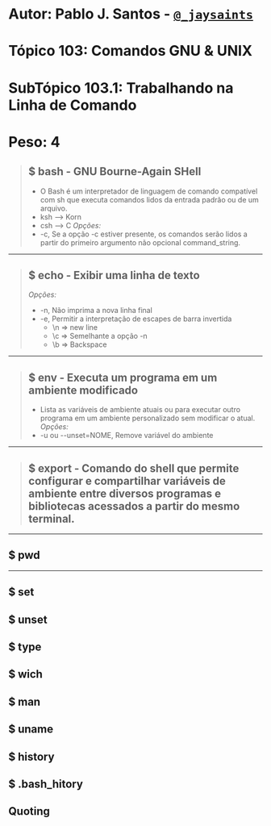 # **Autor: Pablo J. Santos** - [`@_jaysaints`](#code)
# **Tópico 103: Comandos GNU & UNIX**
# **SubTópico 103.1: Trabalhando na Linha de Comando**
# **Peso: 4**

> ## $ bash - GNU Bourne-Again SHell
> - O Bash é um interpretador de linguagem de comando compatível com sh que executa comandos lidos da entrada padrão ou de um arquivo.
> - ksh --> Korn
> - csh --> C
> _Opções:_
> - -c, Se a opção -c estiver presente, os comandos serão lidos a partir do primeiro argumento não opcional command_string. 
______

> ## $ echo - Exibir uma linha de texto 
> _Opções:_
> - -n, Não imprima a nova linha final 
> - -e, Permitir a interpretação de escapes de barra invertida 
>	- \n => new line
>	- \c => Semelhante a opção -n
>	- \b => Backspace
______

> ## $ env - Executa um programa em um ambiente modificado
> - Lista as variáveis de ambiente atuais ou para executar outro programa em um ambiente personalizado sem modificar o atual.
> _Opções:_
> - -u ou --unset=NOME, Remove variável do ambiente	
______

> ## $ export - Comando do shell que permite configurar e compartilhar variáveis de ambiente entre diversos programas e bibliotecas acessados a partir do mesmo terminal.
> 


______

## $ pwd


______
## $ set
## $ unset
## $ type
## $ wich
## $ man
## $ uname
## $ history
## $ .bash_hitory
## Quoting
